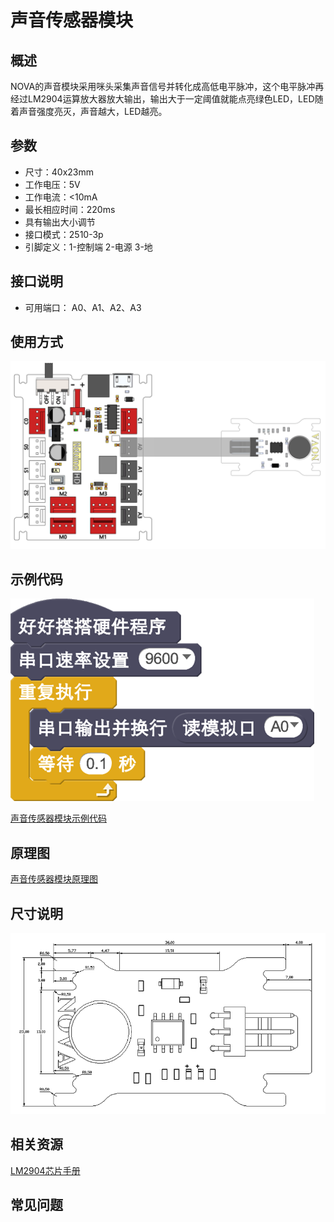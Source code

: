 # 声音传感器模块

## 概述

NOVA的声音模块采用咪头采集声音信号并转化成高低电平脉冲，这个电平脉冲再经过LM2904运算放大器放大输出，输出大于一定阈值就能点亮绿色LED，LED随着声音强度亮灭，声音越大，LED越亮。

## 参数

* 尺寸：40x23mm
* 工作电压：5V
* 工作电流：&lt;10mA
* 最长相应时间：220ms
* 具有输出大小调节
* 接口模式：2510-3p
* 引脚定义：1-控制端 2-电源 3-地

## 接口说明

* 可用端口： A0、A1、A2、A3

## 使用方式

![](../../.gitbook/assets/53.png)

## 示例代码

![](../../.gitbook/assets/54.png)

[声音传感器模块示例代码](http://www.haohaodada.com/show.php?id=947651)

## 原理图

[声音传感器模块原理图](https://github.com/Haohaodada-official/docs/blob/master/jiao-xue-chan-pin/pdf/yuan-li-tu/声音传感器模块.pdf)

## 尺寸说明

![](../../.gitbook/assets/121.png)

## 相关资源

[LM2904芯片手册](https://github.com/Haohaodada-official/docs/blob/master/jiao-xue-chan-pin/pdf/xin-pian-shuo-ming/声音-LM2904.PDF)

## 常见问题

